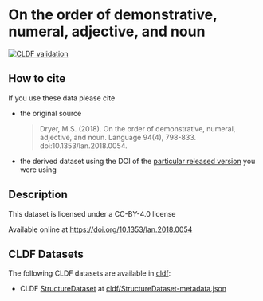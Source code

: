 # On the order of demonstrative, numeral, adjective, and noun

[![CLDF validation](https://github.com/cldf-datasets/dryerorder/workflows/CLDF-validation/badge.svg)](https://github.com/cldf-datasets/dryerorder/actions?query=workflow%3ACLDF-validation)

## How to cite

If you use these data please cite
- the original source
  > Dryer, M.S. (2018). On the order of demonstrative, numeral, adjective, and noun. Language 94(4), 798-833. doi:10.1353/lan.2018.0054.
- the derived dataset using the DOI of the [particular released version](../../releases/) you were using

## Description


This dataset is licensed under a CC-BY-4.0 license

Available online at https://doi.org/10.1353/lan.2018.0054


## CLDF Datasets

The following CLDF datasets are available in [cldf](cldf):

- CLDF [StructureDataset](https://github.com/cldf/cldf/tree/master/modules/StructureDataset) at [cldf/StructureDataset-metadata.json](cldf/StructureDataset-metadata.json)